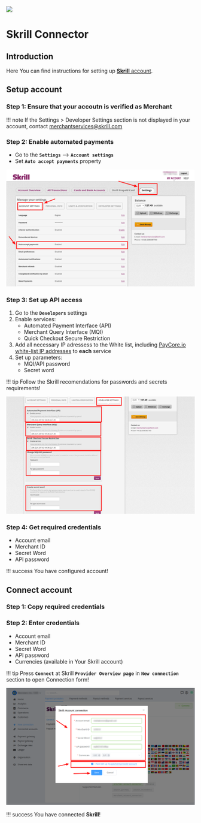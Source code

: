 <img src="https://static.openfintech.io/payment_providers/skrill/logo.svg?w=400" width="400px">

# Skrill Connector

## Introduction

Here You can find  instructions for setting up [**Skrill**  account](https://account.skrill.com/).

## Setup account

### Step 1: Ensure that your accoutn is verified as Merchant

!!! note
    If the Settings > Developer Settings section is not displayed in your account, contact [merchantservices@skrill.com](mailto:support@paycore.io)

### Step 2: Enable automated payments

- Go to the **`Settings`** —> **`Account settings`**
- Set **`Auto accept payments`** property

![Settings](images/acc_settings_1.png)


### Step 3: Set up API access

1. Go to the **`Developers`** settings
2. Enable services:
    - Automated Payment Interface (API)
    - Merchant Query Interface (MQI)
    - Quick Checkout Secure Restriction
3. Add all necessary IP adressess to the White list, including  [PayСore.io white-list IP addresses](/integration/ips/) to **each** service
4. Set up parameters:
    - MQI/API password 
    - Secret word

!!! tip
    Follow the Skrill recomendations for passwords and secrets requirements!

![Settings](images/acc_dev_settings_1.png)

### Step 4: Get required credentials

-  Account email
-  Merchant ID
-  Secret Word
-  API password

!!! success
    You have configured account!




## Connect account

### Step 1: Copy required credentials


### Step 2: Enter credentials

-  Account email
-  Merchant ID
-  Secret Word
-  API password
-  Currencies (available in Your Skrill account)



!!! tip
    Press **`Connect`** at Skrill **`Provider Overview page`** in **`New connection`** section to open Connection form!




![Connect](images/skrill_connect.png)


!!! success
    You have connected **Skrill**!